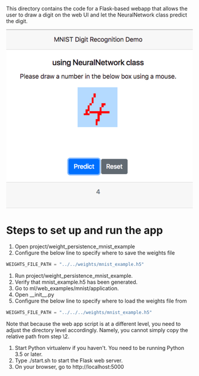 This directory contains the code for a Flask-based webapp that allows the user to draw a digit on the web UI and let the NeuralNetwork class predict the digit.

![screenshot](https://github.com/hideyukiinada/ml/blob/master/assets/images/mnist-webapp-example.png)

# Steps to set up and run the app
1. Open project/weight_persistence_mnist_example
1. Configure the below line to specify where to save the weights file
    
```python
WEIGHTS_FILE_PATH = "../../weights/mnist_example.h5"
```
1. Run project/weight_persistence_mnist_example.
1. Verify that mnist_example.h5 has been generated. 
1. Go to ml/web_examples/mnist/application.
1. Open \_\_init__.py
1. Configure the below line to specify where to load the weights file from
    
```python
WEIGHTS_FILE_PATH = "../../../weights/mnist_example.h5"
```
Note that because the web app script is at a different level, you need to adjust the directory level accordingly.  Namely, you cannot simply copy the relative path from step \2.
1. Start Python virtualenv if you haven't.  You need to be running Python 3.5 or later.
1. Type ./start.sh to start the Flask web server.
1. On your browser, go to http://localhost:5000

